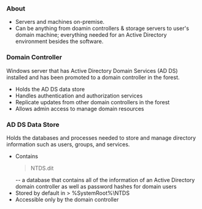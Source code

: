 ### About
- Servers and machines on-premise.
- Can be anything from doamin controllers & storage servers to user's domain machine; everything needed for an Active Directory environment besides the software.

### Domain Controller
Windows server that has Active Directory Domain Services (AD DS) installed and has been promoted to a domain controller in the forest.
- Holds the AD DS data store
- Handles authentication and authorization services 
- Replicate updates from other domain controllers in the forest
- Allows admin access to manage domain resources

### AD DS Data Store
Holds the databases and processes needed to store and manage directory information such as users, groups, and services.
- Contains <blockquote>NTDS.dit</blockquote>
-- a database that contains all of the information of an Active Directory domain controller as well as password hashes for domain users
- Stored by default in > %SystemRoot%\NTDS
- Accessible only by the domain controller
